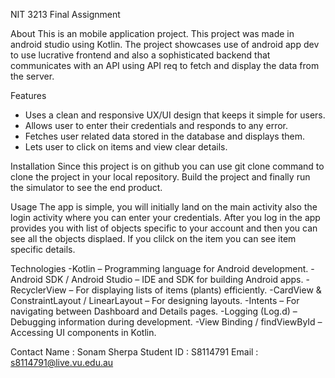 NIT 3213 Final Assignment

About
This is an mobile application project. This project was made in android studio using Kotlin. The project showcases use of android app dev to use lucrative frontend and also a sophisticated backend that communicates with an API using API req to fetch and display the data from the server.

Features
- Uses a clean and responsive UX/UI design that keeps it simple for users.
- Allows user to enter their credentials and responds to any error.
- Fetches user related data stored in the database and displays them.
- Lets user to click on items and view clear details.

Installation
Since this project is on github you can use git clone command to clone the project in your local repository. Build the project and finally run the simulator to see the end product.

Usage
The app is simple, you will initially land on the main activity also the login activity where you can enter your credentials. After you log in the app provides you with list of objects specific to your account and then you can see all the objects displaed. If you clilck on the item you can see item specific details.

Technologies
-Kotlin – Programming language for Android development.
-Android SDK / Android Studio – IDE and SDK for building Android apps.
-RecyclerView – For displaying lists of items (plants) efficiently.
-CardView & ConstraintLayout / LinearLayout – For designing layouts.
-Intents – For navigating between Dashboard and Details pages.
-Logging (Log.d) – Debugging information during development.
-View Binding / findViewById – Accessing UI components in Kotlin.

Contact 
Name : Sonam Sherpa
Student ID : S8114791 
Email : s8114791@live.vu.edu.au

